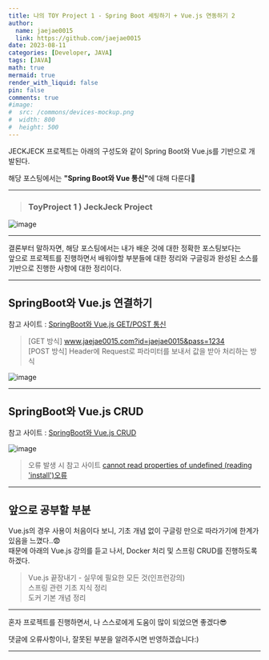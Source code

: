```yaml
---
title: 나의 TOY Project 1 - Spring Boot 세팅하기 + Vue.js 연동하기 2
author:
  name: jaejae0015
  link: https://github.com/jaejae0015
date: 2023-08-11
categories: [Developer, JAVA]
tags: [JAVA]
math: true
mermaid: true
render_with_liquid: false
pin: false
comments: true
#image:
#  src: /commons/devices-mockup.png
#  width: 800
#  height: 500
---
```


JECKJECK 프로젝트는 아래의 구성도와 같이 Spring Boot와 Vue.js를 기반으로 개발된다.  

해당 포스팅에서는 <strong>"Spring Boot와 Vue 통신"</strong>에 대해 다룬다🙂  

---

> ### <strong>ToyProject 1 ) JeckJeck Project </strong>
  ![image](https://user-images.githubusercontent.com/56392513/234484328-25a1051a-723b-489f-9895-0f3479035c1a.png)   

---

결론부터 말하자면, 해당 포스팅에서는 내가 배운 것에 대한 정확한 포스팅보다는   
앞으로 프로젝트를 진행하면서 배워야할 부분들에 대한 정리와 구글링과 완성된 소스를 기반으로 진행한 사항에 대한 정리이다.   

---
## SpringBoot와 Vue.js 연결하기  
참고 사이트 : <a href="https://jhhan009.tistory.com/39">SpringBoot와 Vue.js GET/POST 통신</a>   

> [GET 방식]  www.jaejae0015.com?id=jaejae0015&pass=1234  
> [POST 방식] Header에 Request로 파라미터를 보내서 값을 받아 처리하는 방식   

![image](https://github.com/jaejae0015/jaejae0015.github.io/assets/56392513/5cc5c0b3-0956-46af-af75-a94e243555a3)   
 
---
## SpringBoot와 Vue.js CRUD
참고 사이트 : <a href="https://dev-jsk.tistory.com/127">SpringBoot와 Vue.js CRUD</a>       

![image](https://github.com/jaejae0015/jaejae0015.github.io/assets/56392513/8af3ed79-ada8-4603-9b3e-c5c3ddec3130)

> 오류 발생 시 참고 사이트
<a href="https://de-bugging.tistory.com/entry/Vue2vue-router-cannot-read-properties-of-undefined-reading-install-%EC%98%A4%EB%A5%98-%ED%95%B4%EA%B2%B0">cannot read properties of undefined (reading 'install')오류</a>   

---

## 앞으로 공부할 부분  
Vue.js의 경우 사용이 처음이다 보니, 기초 개념 없이 구글링 만으로 따라가기에 한계가 있음을 느꼈다..😨  
때문에 아래의 Vue.js 강의를 듣고 나서, Docker 처리 및 스프링 CRUD를 진행하도록 하겠다.  
> Vue.js 끝장내기 - 실무에 필요한 모든 것(인프런강의)  
> 스프링 관련 기초 지식 정리   
> 도커 기본 개념 정리    

---

혼자 프로젝트를 진행하면서, 나 스스로에게 도움이 많이 되었으면 좋겠다😎  

댓글에 오류사항이나, 잘못된 부분을 알려주시면 반영하겠습니다:) 

---

